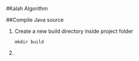 #Kalah Algorithm

##Compile Java source

1. Create a new build directory inside project folder

    `mkdir build`

2. 